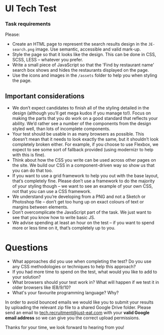 UI Tech Test
============

### Task requirements

Please:
* Create an HTML page to represent the search results design in the `JE-search.png` image. Use semantic, accessible and valid mark-up.
* Style the page so that it looks like the design.  This can be done in CSS, SCSS, LESS – whatever you prefer.
* Write a small piece of JavaScript so that the 'Find by restaurant name' search box shows and hides the restaurants displayed on the page.
* Use the icons and images in the `/assets` folder to help you when styling the page.


## Important considerations

* We don’t expect candidates to finish all of the styling detailed in the design (although you’ll get mega kudos if you manage to!).  Focus on making the parts that you do work on a good standard that reflects your ability.  We’d rather see a number of the components from the design styled well, than lots of incomplete components.
* Your test should be usable in as many browsers as possible.  This doesn’t mean that it needs to look exactly the same, but it shouldn’t look completely broken either.  For example, if you choose to use Flexbox, we expect to see some sort of fallback provided (using modernizr to help with this is fine).
* Think about how the CSS you write can be used across other pages on the site.  We build our CSS in a component-driven way so show us that you can do that too.
* If you want to use a grid framework to help you out with the base layout, that’s completely fine.  Please don’t use a framework to do the majority of your styling though – we want to see an example of your own CSS, not that you can use a CSS framework.
* We understand you’re developing from a PNG and not a Sketch or Photoshop file – don’t get too hung up on exact colours of text or margins between elements.
* Don’t overcomplicate the JavaScript part of the task.  We just want to see that you know how to write basic JS.
* We advise spending at least an hour on the test – if you want to spend more or less time on it, that’s completely up to you.


# Questions

* What approaches did you use when completing the test?  Do you use any CSS methodologies or techniques to help this approach?
* If you had more time to spend on the test, what would you like to add to your solution?
* What browsers should your test work in?  What will happen if we test it in older browsers like IE8/9/10?
* What's your favourite programming language? Why?

In order to avoid bounced emails we would like you to submit your results by uploading the relevant zip file to a shared Google Drive folder. Please send an email to tech.recruitment@just-eat.com with your **valid Google email address** so we can give you the correct upload permissions.

Thanks for your time, we look forward to hearing from you!